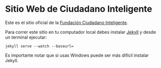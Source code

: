 Sitio Web de Ciudadano Inteligente
==================================

Este es el sitio oficial de la [Fundación Ciudadano Inteligente](http://ciudadanointeligente.org).

Para correr este sitio en tu computador local debes instalar [Jekyll](http://jekyllrb.com/) y desde un terminal ejecutar:

`jekyll serve --watch --baseurl=`

Es importante notar que si usas Windows puede ser más difícil instalar Jekyll.
